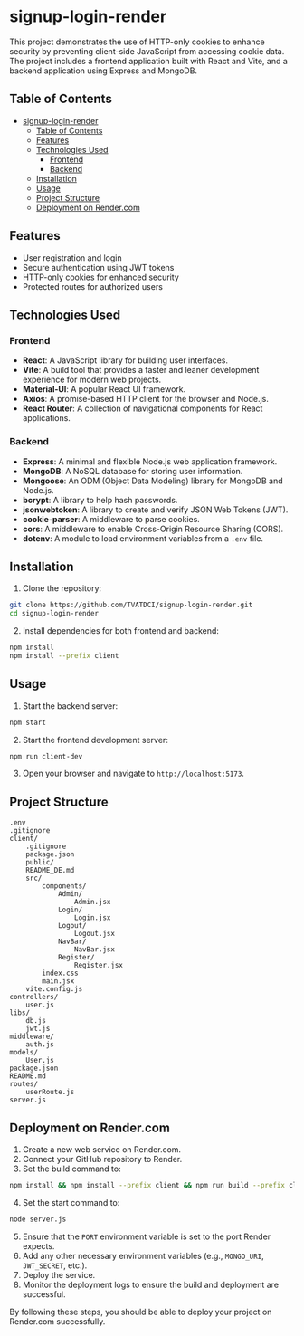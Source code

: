# signup-login-render

This project demonstrates the use of HTTP-only cookies to enhance security by preventing client-side JavaScript from accessing cookie data. The project includes a frontend application built with React and Vite, and a backend application using Express and MongoDB.

## Table of Contents

- [signup-login-render](#signup-login-render)
  - [Table of Contents](#table-of-contents)
  - [Features](#features)
  - [Technologies Used](#technologies-used)
    - [Frontend](#frontend)
    - [Backend](#backend)
  - [Installation](#installation)
  - [Usage](#usage)
  - [Project Structure](#project-structure)
  - [Deployment on Render.com](#deployment-on-rendercom)

## Features

- User registration and login
- Secure authentication using JWT tokens
- HTTP-only cookies for enhanced security
- Protected routes for authorized users

## Technologies Used

### Frontend

- **React**: A JavaScript library for building user interfaces.
- **Vite**: A build tool that provides a faster and leaner development experience for modern web projects.
- **Material-UI**: A popular React UI framework.
- **Axios**: A promise-based HTTP client for the browser and Node.js.
- **React Router**: A collection of navigational components for React applications.

### Backend

- **Express**: A minimal and flexible Node.js web application framework.
- **MongoDB**: A NoSQL database for storing user information.
- **Mongoose**: An ODM (Object Data Modeling) library for MongoDB and Node.js.
- **bcrypt**: A library to help hash passwords.
- **jsonwebtoken**: A library to create and verify JSON Web Tokens (JWT).
- **cookie-parser**: A middleware to parse cookies.
- **cors**: A middleware to enable Cross-Origin Resource Sharing (CORS).
- **dotenv**: A module to load environment variables from a `.env` file.

## Installation

1. Clone the repository:

```sh
git clone https://github.com/TVATDCI/signup-login-render.git
cd signup-login-render
```

2. Install dependencies for both frontend and backend:

```sh
npm install
npm install --prefix client
```

## Usage

1. Start the backend server:

```sh
npm start
```

2. Start the frontend development server:

```sh
npm run client-dev
```

3. Open your browser and navigate to `http://localhost:5173`.

## Project Structure

```
.env
.gitignore
client/
    .gitignore
    package.json
    public/
    README_DE.md
    src/
        components/
            Admin/
                Admin.jsx
            Login/
                Login.jsx
            Logout/
                Logout.jsx
            NavBar/
                NavBar.jsx
            Register/
                Register.jsx
        index.css
        main.jsx
    vite.config.js
controllers/
    user.js
libs/
    db.js
    jwt.js
middleware/
    auth.js
models/
    User.js
package.json
README.md
routes/
    userRoute.js
server.js
```

## Deployment on Render.com

1. Create a new web service on Render.com.
2. Connect your GitHub repository to Render.
3. Set the build command to:

```sh
npm install && npm install --prefix client && npm run build --prefix client
```

4. Set the start command to:

```sh
node server.js
```

5. Ensure that the `PORT` environment variable is set to the port Render expects.
6. Add any other necessary environment variables (e.g., `MONGO_URI`, `JWT_SECRET`, etc.).
7. Deploy the service.
8. Monitor the deployment logs to ensure the build and deployment are successful.

By following these steps, you should be able to deploy your project on Render.com successfully.
